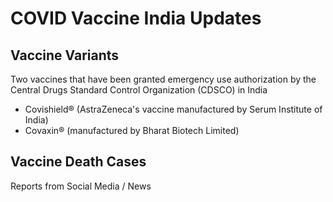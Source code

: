 # COVID Vaccine India Updates

## Vaccine Variants
Two vaccines that have been granted emergency use authorization by the Central Drugs Standard Control Organization (CDSCO) in India
* Covishield® (AstraZeneca's vaccine manufactured by Serum Institute of India) 
* Covaxin® (manufactured by Bharat Biotech Limited)

## Vaccine Death Cases
Reports from Social Media / News 



